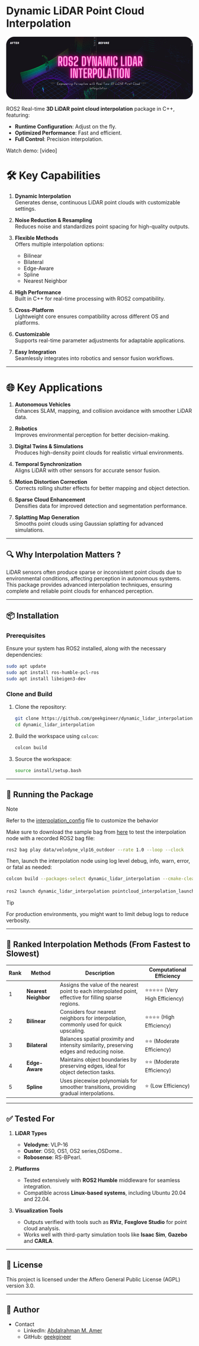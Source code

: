 # Dynamic LiDAR Point Cloud Interpolation

![cover](img/Cover.png)

ROS2 Real-time **3D LiDAR point cloud interpolation** package in C++, featuring:  
- **Runtime Configuration**: Adjust on the fly.  
- **Optimized Performance**: Fast and efficient.  
- **Full Control**: Precision interpolation.  

Watch demo: [video]

# 🛠️ **Key Capabilities**

1. **Dynamic Interpolation**  
   Generates dense, continuous LiDAR point clouds with customizable settings.

2. **Noise Reduction & Resampling**  
   Reduces noise and standardizes point spacing for high-quality outputs.

3. **Flexible Methods**  
   Offers multiple interpolation options:  
   - Bilinear  
   - Bilateral  
   - Edge-Aware  
   - Spline  
   - Nearest Neighbor

4. **High Performance**  
   Built in C++ for real-time processing with ROS2 compatibility.

5. **Cross-Platform**  
   Lightweight core ensures compatibility across different OS and platforms.

6. **Customizable**  
   Supports real-time parameter adjustments for adaptable applications.

7. **Easy Integration**  
   Seamlessly integrates into robotics and sensor fusion workflows.

---

# 🌐 **Key Applications**

1. **Autonomous Vehicles**  
   Enhances SLAM, mapping, and collision avoidance with smoother LiDAR data.

2. **Robotics**  
   Improves environmental perception for better decision-making.

3. **Digital Twins & Simulations**  
   Produces high-density point clouds for realistic virtual environments.

4. **Temporal Synchronization**  
   Aligns LiDAR with other sensors for accurate sensor fusion.

5. **Motion Distortion Correction**  
   Corrects rolling shutter effects for better mapping and object detection.

6. **Sparse Cloud Enhancement**  
   Densifies data for improved detection and segmentation performance.

7. **Splatting Map Generation**  
   Smooths point clouds using Gaussian splatting for advanced simulations.


---

## 🔍 Why Interpolation Matters ?

LiDAR sensors often produce sparse or inconsistent point clouds due to environmental conditions, affecting perception in autonomous systems. 
This package provides advanced interpolation techniques, ensuring complete and reliable point clouds for enhanced perception.

---

## 📦 Installation

### Prerequisites

Ensure your system has ROS2 installed, along with the necessary dependencies:

```bash
sudo apt update
sudo apt install ros-humble-pcl-ros
sudo apt install libeigen3-dev
```

### Clone and Build

1. Clone the repository:
    ```bash
    git clone https://github.com/geekgineer/dynamic_lidar_interpolation.git
    cd dynamic_lidar_interpolation
    ```

2. Build the workspace using `colcon`:
    ```bash
    colcon build
    ```

3. Source the workspace:
    ```bash
    source install/setup.bash
    ```
---

## 🚀 Running the Package

> [!NOTE]  
>  Refer to the [interpolation_config](config/interpolation_config.yaml) file to customize the behavior 

Make sure to download the sample bag from [here](https://drive.google.com/drive/folders/1uA7x1i5TlUeSm473ewYDzIrcny5JK8v7?usp=sharing)
to test the interpolation node with a recorded ROS2 bag file:

```bash
ros2 bag play data/velodyne_vlp16_outdoor --rate 1.0 --loop --clock
```

Then, launch the interpolation node using log level debug, info, warn, error, or fatal as needed:

```bash
colcon build --packages-select dynamic_lidar_interpolation --cmake-clean-cache

ros2 launch dynamic_lidar_interpolation pointcloud_interpolation_launch.py log_level:=info

```

> [!TIP]
> For production environments, you might want to limit debug logs to reduce verbosity.


---

## 🧩 Ranked Interpolation Methods (From Fastest to Slowest)

| Rank | Method            | Description                                                                     | Computational Efficiency |
|------|-------------------|---------------------------------------------------------------------------------|--------------------------|
| 1    | **Nearest Neighbor** | Assigns the value of the nearest point to each interpolated point, effective for filling sparse regions. | ⭐⭐⭐⭐⭐ (Very High Efficiency) |
| 2    | **Bilinear**      | Considers four nearest neighbors for interpolation, commonly used for quick upscaling. | ⭐⭐⭐⭐ (High Efficiency)   |
| 3    | **Bilateral**     | Balances spatial proximity and intensity similarity, preserving edges and reducing noise. | ⭐⭐ (Moderate Efficiency) |
| 4    | **Edge-Aware**    | Maintains object boundaries by preserving edges, ideal for object detection tasks. | ⭐⭐ (Moderate Efficiency) |
| 5    | **Spline**        | Uses piecewise polynomials for smoother transitions, providing gradual interpolations. | ⭐ (Low Efficiency)       |


---

## ✅ Tested For

1. **LiDAR Types**  
   - **Velodyne**: VLP-16
   - **Ouster**: OS0, OS1, OS2 series,OSDome..
   - **Robosense**: RS-BPearl.  

2. **Platforms**  
   - Tested extensively with **ROS2 Humble** middleware for seamless integration.  
   - Compatible across **Linux-based systems**, including Ubuntu 20.04 and 22.04.  

3. **Visualization Tools**  
   - Outputs verified with tools such as **RViz**, **Foxglove Studio** for point cloud analysis.  
   - Works well with third-party simulation tools like **Isaac Sim**, **Gazebo** and **CARLA**.  

---

## 📜 License

This project is licensed under the Affero General Public License (AGPL) version 3.0.

---

## 👤 Author

- Contact
    - LinkedIn: [Abdalrahman M. Amer](https://www.linkedin.com/in/abdalrahman-m-amer)
    - GitHub: [geekgineer](https://github.com/geekgineer)
